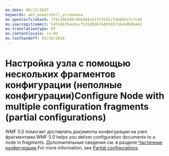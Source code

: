 ```yaml
---
ms.date: 06/12/2017
keywords: wmf,powershell,установка
ms.openlocfilehash: 779c39b590c05b944c61f53155cf2e602a7cfc4e
ms.sourcegitcommit: 54534635eedacf531d8d6344019dc16a50b8b441
ms.translationtype: HT
ms.contentlocale: ru-RU
ms.lasthandoff: 05/16/2018
---
```

# <a name="configure-node-with-multiple-configuration-fragments-partial-configurations"></a><span data-ttu-id="43c97-102">Настройка узла с помощью нескольких фрагментов конфигурации (неполные конфигурации)</span><span class="sxs-lookup"><span data-stu-id="43c97-102">Configure Node with multiple configuration fragments (partial configurations)</span></span>

<span data-ttu-id="43c97-103">WMF 5.0 помогает доставлять документы конфигурации на узел фрагментами.</span><span class="sxs-lookup"><span data-stu-id="43c97-103">WMF 5.0 helps you deliver configuration documents to a node in fragments.</span></span> <span data-ttu-id="43c97-104">Дополнительные сведения см. в разделе [Частичные конфигурации](https://msdn.microsoft.com/powershell/dsc/partialconfigs).</span><span class="sxs-lookup"><span data-stu-id="43c97-104">For more information, see [Partial configurations](https://msdn.microsoft.com/powershell/dsc/partialconfigs).</span></span>
